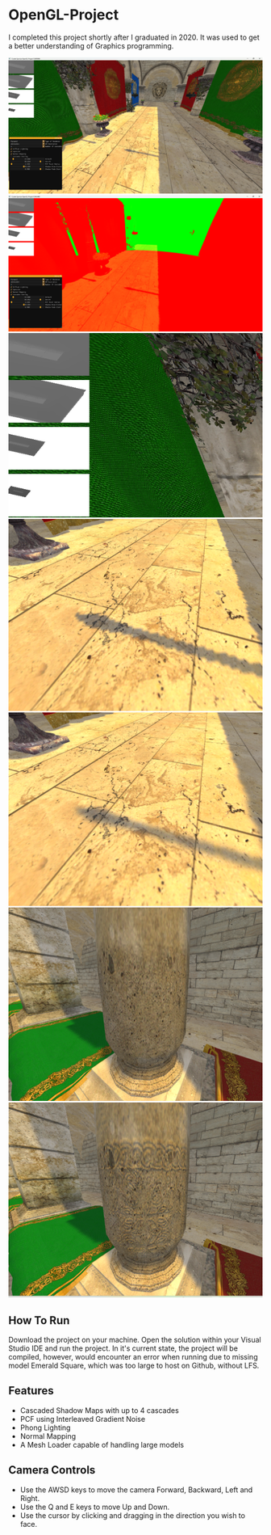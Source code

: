 # OpenGL-Project

I completed this project shortly after I graduated in 2020. It was used to get a better understanding of Graphics programming.

![](OpenGLProject/Screenshots/FullScreen.png)
![](OpenGLProject/Screenshots/CascadeDebug.png)
![](OpenGLProject/Screenshots/ShadowMapDebug.png)
![](OpenGLProject/Screenshots/ShadowsNoPCF.png)
![](OpenGLProject/Screenshots/SoftShadowsWithPCF.png)
![](OpenGLProject/Screenshots/NormalMapsOff.png)
![](OpenGLProject/Screenshots/NormalMapsOn.png)

## How To Run

Download the project on your machine. Open the solution within your Visual Studio IDE and run the project.
In it's current state, the project will be compiled, however, would encounter an error when running due to missing 
model Emerald Square, which was too large to host on Github, without LFS.

## Features

- Cascaded Shadow Maps with up to 4 cascades
- PCF using Interleaved Gradient Noise
- Phong Lighting
- Normal Mapping
- A Mesh Loader capable of handling large models

## Camera Controls

- Use the AWSD keys to move the camera Forward, Backward, Left and Right.
- Use the Q and E keys to move Up and Down.
- Use the cursor by clicking and dragging in the direction you wish to face.
